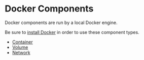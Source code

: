# Docker Components

Docker components are run by a local Docker engine.

Be sure to [install Docker](https://docs.docker.com/get-docker/) in order to
use these component types.

- [Container](./container.md)
- [Volume](./volume.md)
- [Network](./network.md)
